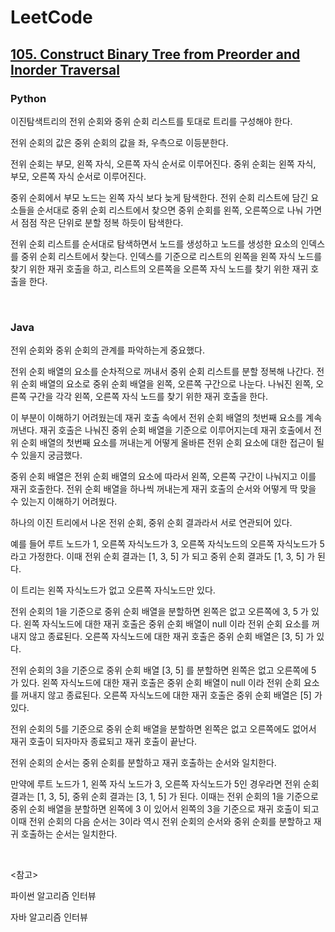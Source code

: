# LeetCode

## [105. Construct Binary Tree from Preorder and Inorder Traversal](https://leetcode.com/problems/construct-binary-tree-from-preorder-and-inorder-traversal/)

### Python

이진탐색트리의 전위 순회와 중위 순회 리스트를 토대로 트리를 구성해야 한다.

전위 순회의 값은 중위 순회의 값을 좌, 우측으로 이등분한다.

전위 순회는 부모, 왼쪽 자식, 오른쪽 자식 순서로 이루어진다. 중위 순회는 왼쪽 자식, 부모, 오른쪽 자식 순서로 이루어진다. 

중위 순회에서 부모 노드는 왼쪽 자식 보다 늦게 탐색한다. 전위 순회 리스트에 담긴 요소들을 순서대로 중위 순회 리스트에서 찾으면 중위 순회를 왼쪽, 오른쪽으로 나눠 가면서 점점 작은 단위로 분할 정복 하듯이 탐색한다.

전위 순회 리스트를 순서대로 탐색하면서 노드를 생성하고 노드를 생성한 요소의 인덱스를 중위 순회 리스트에서 찾는다. 인덱스를 기준으로 리스트의 왼쪽을 왼쪽 자식 노드를 찾기 위한 재귀 호출을 하고, 리스트의 오른쪽을 오른쪽 자식 노드를 찾기 위한 재귀 호출을 한다.

<br>

### Java

전위 순회와 중위 순회의 관계를 파악하는게 중요했다.

전위 순회 배열의 요소를 순차적으로 꺼내서 중위 순회 리스트를 분할 정복해 나간다. 전위 순회 배열의 요소로 중위 순회 배열을 왼쪽, 오른쪽 구간으로 나눈다. 나눠진 왼쪽, 오른쪽 구간을 각각 왼쪽, 오른쪽 자식 노드를 찾기 위한 재귀 호출을 한다.

이 부분이 이해하기 어려웠는데 재귀 호출 속에서 전위 순회 배열의 첫번째 요소를 계속 꺼낸다. 재귀 호출은 나눠진 중위 순회 배열을 기준으로 이루어지는데 재귀 호출에서 전위 순회 배열의 첫번째 요소를 꺼내는게 어떻게 올바른 전위 순회 요소에 대한 접근이 될 수 있을지 궁금했다. 

중위 순회 배열은 전위 순회 배열의 요소에 따라서 왼쪽, 오른쪽 구간이 나눠지고 이를 재귀 호출한다. 전위 순회 배열을 하나씩 꺼내는게 재귀 호출의 순서와 어떻게 딱 맞을 수 있는지 이해하기 어려웠다.

하나의 이진 트리에서 나온 전위 순회, 중위 순회 결과라서 서로 연관되어 있다.

예를 들어 루트 노드가 1, 오른쪽 자식노드가 3, 오른쪽 자식노드의 오른쪽 자식노드가 5라고 가정한다. 이때 전위 순회 결과는 [1, 3, 5] 가 되고 중위 순회 결과도 [1, 3, 5] 가 된다. 

이 트리는 왼쪽 자식노드가 없고 오른쪽 자식노드만 있다. 

전위 순회의 1을 기준으로 중위 순회 배열을 분할하면 왼쪽은 없고 오른쪽에 3, 5 가 있다. 왼쪽 자식노드에 대한 재귀 호출은 중위 순회 배열이 null 이라 전위 순회 요소를 꺼내지 않고 종료된다. 오른쪽 자식노드에 대한 재귀 호출은 중위 순회 배열은 [3, 5] 가 있다. 

전위 순회의 3을 기준으로 중위 순회 배열 [3, 5] 를 분할하면 왼쪽은 없고 오른쪽에 5 가 있다. 왼쪽 자식노드에 대한 재귀 호출은 중위 순회 배열이 null 이라 전위 순회 요소를 꺼내지 않고 종료된다. 오른쪽 자식노드에 대한 재귀 호출은 중위 순회 배열은 [5] 가 있다.

전위 순회의 5를 기준으로 중위 순회 배열을 분할하면 왼쪽은 없고 오른쪽에도 없어서 재귀 호출이 되자마자 종료되고 재귀 호출이 끝난다.

전위 순회의 순서는 중위 순회를 분할하고 재귀 호출하는 순서와 일치한다.

만약에 루트 노드가 1, 왼쪽 자식 노드가 3, 오른쪽 자식노드가 5인 경우라면 전위 순회 결과는 [1, 3, 5], 중위 순회 결과는 [3, 1, 5] 가 된다. 이때는 전위 순회의 1을 기준으로 중위 순회 배열을 분할하면 왼쪽에 3 이 있어서 왼쪽의 3을 기준으로 재귀 호출이 되고 이때 전위 순회의 다음 순서는 3이라 역시 전위 순회의 순서와 중위 순회를 분할하고 재귀 호출하는 순서는 일치한다.

<br>

<참고>

파이썬 알고리즘 인터뷰

자바 알고리즘 인터뷰